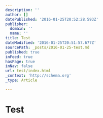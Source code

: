 ```yaml
---
description: ''
author: []
datePublished: '2016-01-25T20:52:28.593Z'
publisher:
  domain: ''
  name: ''
title: Test
dateModified: '2016-01-25T20:51:57.677Z'
sourcePath: _posts/2016-01-25-test.md
published: true
inFeed: true
hasPage: true
inNav: false
url: test/index.html
_context: 'http://schema.org'
_type: Article

---
```

# Test